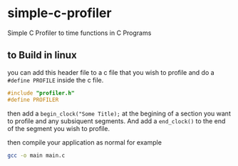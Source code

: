 # simple-c-profiler
Simple C Profiler to time functions in C Programs

## to Build in linux
you can add this header file to a c file that you wish to profile and do a `#define PROFILE` inside the c file.

```c
#include "profiler.h"
#define PROFILER
```

then add a `begin_clock("Some Title);` at the begining of a section you want to profile and any subsiquent segments. And add a `end_clock()` to the end of the segment you wish to profile.

then compile your application as normal for example

```bash
gcc -o main main.c
```
